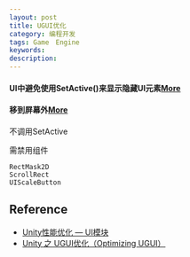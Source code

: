 ```yaml
---
layout: post
title: UGUI优化
category: 编程开发
tags: Game　Engine
keywords: 
description: 
---
```



#### UI中避免使用SetActive()来显示隐藏UI元素[More](https://juejin.cn/post/6844903992577753102)

#### 移到屏幕外[More](https://answer.uwa4d.com/question/59782a4ddb9f756873790717)

不调用SetActive

需禁用组件
```
RectMask2D
ScrollRect
UIScaleButton
```


## Reference


* [Unity性能优化 — UI模块](https://mp.weixin.qq.com/s?__biz=MzI3MzA2MzE5Nw==&mid=2668924034&idx=1&sn=7887d7b8ca3e1b303db41d338d753755&chksm=f1c920f0c6bea9e6ee2fda67181a41d52d486a0eff1d6109b17324f856107c48f25be21f2a53&mpshare=1&scene=23&srcid=09013k11DL1EFA830bnuRwuP&sharer_sharetime=1630499765043&sharer_shareid=83a724289e4556e9deaf0eb9ef0c3e04#rd)
* [Unity 之 UGUI优化（Optimizing UGUI）](https://www.jianshu.com/p/9bd461de19a7)